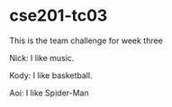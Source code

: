 # cse201-tc03
This is the team challenge for week three


Nick: I like music.

Kody: I like basketball.

Aoi: I like Spider-Man
